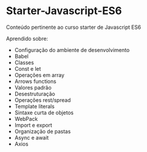 # Starter-Javascript-ES6
 Conteúdo pertinente ao curso starter de Javascript ES6

Aprendido sobre:
<ul>
  <li> Configuração do ambiente de desenvolvimento
  <li> Babel
  <li> Classes
  <li> Const e let
  <li> Operações em array
  <li> Arrows functions
  <li> Valores padrão
  <li> Desestruturação
  <li> Operações rest/spread
  <li> Template literals
  <li> Sintaxe curta de objetos
  <li> WebPack
  <li> Import e export
  <li> Organização de pastas
  <li> Async e await
  <li> Axios
<ul>